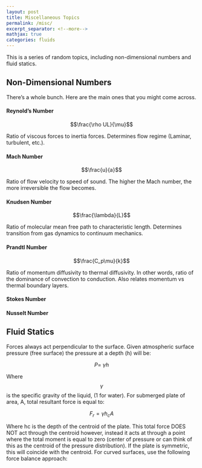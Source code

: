 ```yaml
---
layout: post
title: Miscellaneous Topics
permalink: /misc/
excerpt_separator: <!--more-->
mathjax: true
categories: fluids
---
```


This is a series of random topics, including non-dimensional numbers and fluid statics.

<!--more-->

## Non-Dimensional Numbers

There’s a whole bunch. Here are the main ones that you might come across. 

#### Reynold’s Number

$$\frac{\rho UL}{\mu}$$	

Ratio of viscous forces to inertia forces. Determines flow regime (Laminar, turbulent, etc.).

#### Mach Number

$$\frac{u}{a}$$

Ratio of flow velocity to speed of sound. The higher the Mach number, the more irreversible the flow becomes.

#### Knudsen Number	

$$\frac{\lambda}{L}$$	

Ratio of molecular mean free path to characteristic length. Determines transition from gas dynamics to continuum mechanics.

#### Prandtl Number	

$$\frac{C_p\mu}{k}$$	

Ratio of momentum diffusivity to thermal diffusivity. In other words, ratio of the dominance of convection to conduction. Also relates momentum vs thermal boundary layers.

#### Stokes Number		

#### Nusselt Number		


## Fluid Statics

Forces always act perpendicular to the surface. Given atmospheric surface pressure (free surface) the pressure at a depth (h) will be:

$$P=\ \gamma h$$

Where $$\gamma$$ is the specific gravity of the liquid, (1 for water). For submerged plate of area, A, total resultant force is equal to:

$$F_r=\gamma h_cA$$

Where hc is the depth of the centroid of the plate. This total force DOES NOT act through the centroid however, instead it acts at through a point where the total moment is equal to zero (center of pressure or can think of this as the centroid of the pressure distribution). If the plate is symmetric, this will coincide with the centroid. 
For curved surfaces, use the following force balance approach: